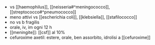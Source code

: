 - vs [[haemophilus]], [[neisseria#^meningococco]], [[streptococco#^pneumococco]]
- meno attivi vs [[escherichia coli]], [[klebsiella]], [[stafilococco]]
- no vs b fragilis
- orale, iv, im ogni 12 h
- [[meningite]]: [[csf]] al 10%
- cefuroxime axetil: estere, orale, ben assorbito, idrolisi a [[cefuroxime]]